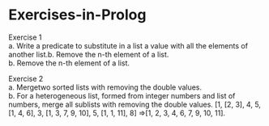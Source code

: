 # Exercises-in-Prolog

Exercise 1\
a. Write a predicate to substitute in a list a value with all the elements of another list.b. Remove the n-th element of a list.\
b. Remove the n-th element of a list.

Exercise 2\
a. Mergetwo sorted lists with removing the double values.\
b. For a heterogeneous list, formed from integer numbers and list of numbers, merge all sublists with removing the double values.
   [1, [2, 3], 4, 5, [1, 4, 6], 3, [1, 3, 7, 9, 10], 5, [1, 1, 11], 8] =>[1, 2, 3, 4, 6, 7, 9, 10, 11].
